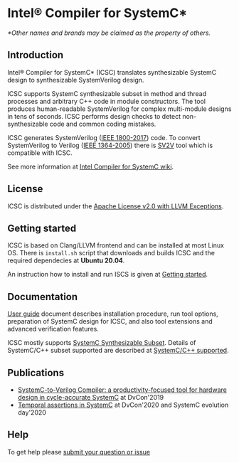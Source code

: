 # Intel&reg; Compiler for SystemC* 

*\*Other names and brands may be claimed as the property of others.*

## Introduction

Intel&reg; Compiler for SystemC* (ICSC) translates synthesizable SystemC design to synthesizable SystemVerilog design.

ICSC supports SystemC synthesizable subset in method and thread processes and arbitrary C++ code in module constructors. The tool produces human-readable SystemVerilog for complex multi-module designs in tens of seconds. ICSC performs design checks to detect non-synthesizable code and common coding mistakes. 

ICSC generates SystemVerilog ([IEEE 1800-2017](https://ieeexplore.ieee.org/servlet/opac?punumber=8299593)) code. To convert SystemVerilog to Verilog ([IEEE 1364-2005](https://ieeexplore.ieee.org/servlet/opac?punumber=10779)) there is [SV2V](https://github.com/zachjs/sv2v) tool which is compatible with ICSC.

See more information at [Intel Compiler for SystemC wiki](https://github.com/intel/systemc-compiler/wiki).

## License

ICSC is distributed under the [Apache License v2.0 with LLVM Exceptions](https://github.com/intel/systemc-compiler/blob/main/LICENSE.txt).

## Getting started

ICSC is based on Clang/LLVM frontend and can be installed at most Linux OS. There is ```install.sh``` script that downloads and builds ICSC and the required dependecies at **Ubuntu 20.04**.

An instruction how to install and run ISCS is given at [Getting started](https://github.com/intel/systemc-compiler/wiki/Getting-started). 

## Documentation 

[User guide](https://github.com/intel/systemc-compiler/blob/main/doc/ug.pdf) document describes installation procedure, run tool options, preparation of SystemC design for ICSC, and also tool extensions and advanced verification features.

ICSC mostly supports [SystemC Synthesizable Subset](https://www.accellera.org/images/downloads/drafts-review/SystemC_Synthesis_Subset_Draft_1_4.pdf). Details of SystemC/C++ subset supported are described at [SystemC/C++ supported](https://github.com/intel/systemc-compiler/wiki/SystemC--supported).

## Publications

* [SystemC-to-Verilog Compiler: a productivity-focused tool for hardware design in cycle-accurate SystemC](https://github.com/intel/systemc-compiler/blob/main/doc/papers/icsc.pdf) at DvCon'2019
* [Temporal assertions in SystemC](https://github.com/intel/systemc-compiler/blob/main/doc/papers/sct_assert.pdf) at DvCon'2020 and SystemC evolution day'2020

## Help

To get help please [submit your question or issue](https://github.com/intel/systemc-compiler/issues)
